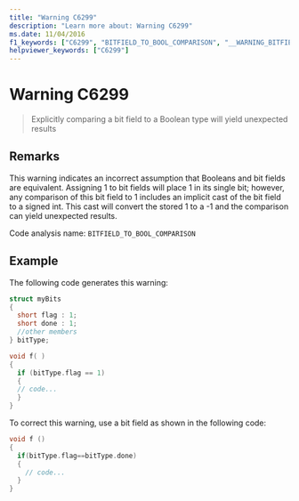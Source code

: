 ```yaml
---
title: "Warning C6299"
description: "Learn more about: Warning C6299"
ms.date: 11/04/2016
f1_keywords: ["C6299", "BITFIELD_TO_BOOL_COMPARISON", "__WARNING_BITFIELD_TO_BOOL_COMPARISON"]
helpviewer_keywords: ["C6299"]
---
```

# Warning C6299

> Explicitly comparing a bit field to a Boolean type will yield unexpected results

## Remarks

This warning indicates an incorrect assumption that Booleans and bit fields are equivalent. Assigning 1 to bit fields will place 1 in its single bit; however, any comparison of this bit field to 1 includes an implicit cast of the bit field to a signed int. This cast will convert the stored 1 to a -1 and the comparison can yield unexpected results.

Code analysis name: `BITFIELD_TO_BOOL_COMPARISON`

## Example

The following code generates this warning:

```cpp
struct myBits
{
  short flag : 1;
  short done : 1;
  //other members
} bitType;

void f( )
{
  if (bitType.flag == 1)
  {
  // code...
  }
}
```

To correct this warning, use a bit field as shown in the following code:

```cpp
void f ()
{
  if(bitType.flag==bitType.done)
  {
    // code...
  }
}
```
